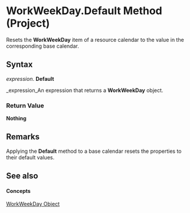 
# WorkWeekDay.Default Method (Project)

Resets the  **WorkWeekDay** item of a resource calendar to the value in the corresponding base calendar.


## Syntax

 _expression_. **Default**

 _expression_An expression that returns a  **WorkWeekDay** object.


### Return Value

 **Nothing**


## Remarks

Applying the  **Default** method to a base calendar resets the properties to their default values.


## See also


#### Concepts


 [WorkWeekDay Object](b6cbbe5f-11de-de90-e0cc-82bc2027acf5.md)
